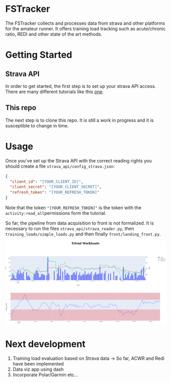 # FSTracker 

The FSTracker collects and processes data from strava and other platforms for the amateur runner.
It offers training load tracking such as acute/chronic ratio, REDI and other state of the art methods.

# Getting Started

## Strava API
In order to get started, the first step is to set up your strava API access. There are many different tutorials like this 
[one](https://jessicasalbert.medium.com/holding-your-hand-through-stravas-api-e642d15695f2). 

## This repo
The next step is to clone this repo. It is still a work in progress and it is susceptible to change in time.

# Usage 

Once you've set up the Strava API with the correct reading rights you should create a file `strava_api/config_strava.json`:
```json
{
  "client_id": "[YOUR_CLIENT_ID]",
  "client_secret": "[YOUR_CLIENT_SECRET]",
  "refresh_token": "[YOUR_REFRESH_TOKEN]"
}
```
Note that the token `"[YOUR_REFRESH_TOKEN]"`  is the token with the `activity:read_all`permissions form the tutorial.

So far, the pipeline from data acquisition to front is not formalized. It is necessary to run the files `strava_api/strava_reader.py`, then `training_loads/simple_loads.py` 
and then finally `front/landing_front.py`.

![initial front](./simple_dashboard.png "simple front")


# Next development
 1. Training load evaluation based on Strava data -> So far, ACWR and Redi have been implemented
 2. Data viz app using dash
 3. Incorporate Polar/Garmin etc...
